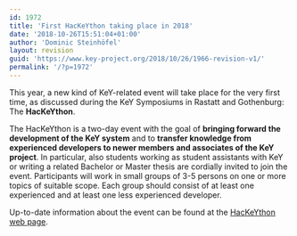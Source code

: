 ```yaml
---
id: 1972
title: 'First HacKeYthon taking place in 2018'
date: '2018-10-26T15:51:04+01:00'
author: 'Dominic Steinhöfel'
layout: revision
guid: 'https://www.key-project.org/2018/10/26/1966-revision-v1/'
permalink: '/?p=1972'
---
```


This year, a new kind of KeY-related event will take place for the very first time, as discussed during the KeY Symposiums in Rastatt and Gothenburg: The **HacKeYthon**.

The HacKeYthon is a two-day event with the goal of **bringing forward the development of the KeY system** and to **transfer knowledge from experienced developers to newer members and associates of the KeY project**. In particular, also students working as student assistants with KeY or writing a related Bachelor or Master thesis are cordially invited to join the event. Participants will work in small groups of 3-5 persons on one or more topics of suitable scope. Each group should consist of at least one experienced and at least one less experienced developer.

Up-to-date information about the event can be found at the [HacKeYthon web page](https://www.key-project.org/1st-hackeython-2018/).